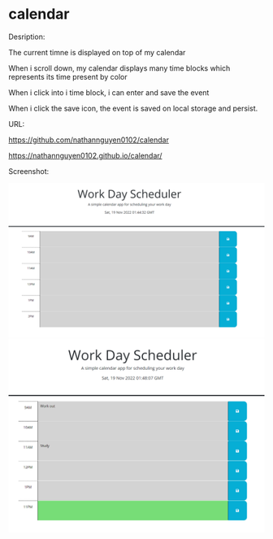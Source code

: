 # calendar

Desription:

The current timne is displayed on top of my calendar

When i scroll down, my calendar displays many time blocks which represents its time present by color

When i click into i time block, i can enter and save the event

When i click the save icon, the event is saved on local storage and persist.

URL:

https://github.com/nathannguyen0102/calendar

https://nathannguyen0102.github.io/calendar/

Screenshot:

<img src="1.PNG">

<img src="2.PNG">
